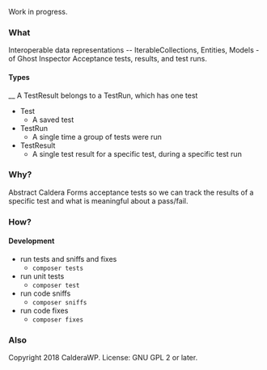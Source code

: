 Work in progress.

### What
Interoperable data representations -- IterableCollections, Entities, Models - of Ghost Inspector Acceptance tests, results, and test runs.

#### Types
__ A TestResult belongs to a TestRun, which has one test
* Test
    - A saved test
* TestRun
    - A single time a group of tests were run
* TestResult
    - A single test result for a specific test, during a specific test run

### Why?
Abstract Caldera Forms acceptance tests so we can track the results of a specific test and what is meaningful about a pass/fail.

### How?
#### Development
 * run tests and sniffs and fixes
    - `composer tests`
 * run unit tests 
    - `composer test` 
 * run code sniffs 
    - `composer sniffs`
 * run code fixes 
    - `composer fixes` 

### Also
Copyright 2018 CalderaWP. License: GNU GPL 2 or later.
